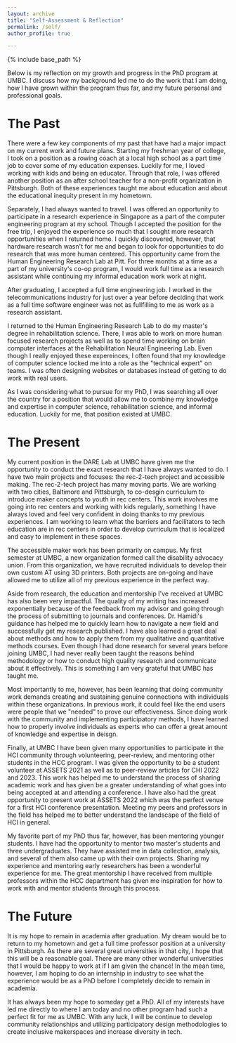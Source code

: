 ```yaml
---
layout: archive
title: "Self-Assessment & Reflection"
permalink: /self/
author_profile: true

---
```


{% include base_path %}

Below is my reflection on my growth and progress in the PhD program at UMBC. I discuss how my background led me to do the work that I am doing, how I have grown within the program thus far, and my future personal and professional goals. 

The Past
======
There were a few key components of my past that have had a major impact on my current work and future plans. Starting my freshman year of college, I took on a position as a rowing coach at a local high school as a part time job to cover some of my education expenses. Luckily for me, I loved working with kids and being an educator. Through that role, I was offered another position as an after school teacher for a non-profit organization in Pittsburgh. Both of these experiences taught me about education and about the educational inequity present in my hometown. 

Separately, I had always wanted to travel. I was offered an opportunity to participate in a research experience in Singapore as a part of the computer engineering program at my school. Though I accepted the position for the free trip, I enjoyed the experience so much that I sought more research opportunities when I returned home. I quickly discovered, however, that hardware research wasn't for me and began to look for opportunities to do research that was more human centered. This opportunity came from the Human Engineering Research Lab at Pitt. For three months at a time as a part of my university's co-op program, I would work full time as a research assistant while continuing my informal education work work at night. 

After graduating, I accepted a full time engineering job. I worked in the telecommunications industry for just over a year before deciding that work as a full time software engineer was not as fullfilling to me as work as a research assistant. 

I returned to the Human Engineering Research Lab to do my master's degree in rehabilitation science. There, I was able to work on more human focused research projects as well as to spend time working on brain computer interfaces at the Rehabilitation Neural Engineering Lab. Even though I really enjoyed these expereinces, I often found that my knowledge of computer science locked me into a role as the "technical expert" on teams. I was often designing websites or databases instead of getting to do work with real users. 

As I was considering what to pursue for my PhD, I was searching all over the country for a position that would allow me to combine my knowledge and expertise in computer science, rehabilitation science, and informal education. Luckily for me, that position existed at UMBC. 
 
 The Present
======
My current position in the DARE Lab at UMBC have given me the opportunity to conduct the exact research that I have always wanted to do. I have two main projects and focuses: the rec-2-tech project and accessible making. The rec-2-tech project has many moving parts. We are working with two cities, Baltimore and Pittsburgh, to co-desgin curriculum to introduce maker concepts to youth in rec centers. This work involves me going into rec centers and working with kids regularly, something I have always loved and feel very confident in doing thanks to my previous experiences. I am working to learn what the barriers and facilitators to tech education are in rec centers in order to develop curriculum that is localized and easy to implement in these spaces. 

The accessible maker work has been primarily on campus. My first semester at UMBC, a new organization formed call the disability advocacy union. From this organization, we have recruited individuals to develop their own custom AT using 3D printers. Both projects are on-going and have allowed me to utilize all of my previous experience in the perfect way. 

Aside from research, the education and mentorship I've received at UMBC has also been very impactful. The quality of my writing has increased exponentially because of the feedback from my advisor and going through the process of submitting to journals and conferences. Dr. Hamidi's guidance has helped me to quickly learn how to navigate a new field and successfully get my research published. I have also learned a great deal about methods and how to apply them from my qualitative and quantitative methods courses. Even though I had done research for several years before joining UMBC, I had never really been taught the reasons behind methodology or how to conduct high quality research and communicate about it effectively. This is something I am very grateful that UMBC has taught me. 

Most importantly to me, however, has been learning that doing community work demands creating and sustaining genuine connections with individuals within these organizations. In previous work, it could feel like the end users were people that we "needed" to prove our effectiveness. Since doing work with the community and implementing participatory methods, I have learned how to properly involve individuals as experts who can offer a great amount of knowledge and expertise in deisgn.

Finally, at UMBC I have been given many opportunities to participate in the HCI community through volunteering, peer-review, and mentoring other students in the HCC program. I was given the opportunity to be a student volunteer at ASSETS 2021 as well as to peer-review articles for CHI 2022 and 2023. This work has helped me to understand the process of sharing academic work and has given be a greater understanding of what goes into being accepted at and attending a conference. I have also had the great opportunity to present work at ASSETS 2022 which was the perfect venue for a first HCI conference presentation. Meeting my peers and professors in the field has helped me to better understand the landscape of the field of HCI in general. 

My favorite part of my PhD thus far, however, has been mentoring younger students. I have had the opportunity to mentor two master's students and three undergraduates. They have assisted me in data collection, analysis, and several of them also came up with their own projects. Sharing my experience and mentoring early researchers has been a wonderful experience for me. The great mentorship I have received from multiple professors within the HCC department has given me inspiration for how to work with and mentor students through this process.
 
 The Future
======
It is my hope to remain in academia after graduation. My dream would be to return to my hometown and get a full time professor position at a university in Pittsburgh. As there are several great universities in that city, I hope that this will be a reasonable goal. There are many other wonderful universities that I would be happy to work at if I am given the chance! In the mean time, however, I am hoping to do an internship in industry to see what the experience would be as a PhD before I completely decide to remain in academia. 

It has always been my hope to someday get a PhD. All of my interests have led me directly to where I am today and no other program had such a perfect fit for me as UMBC. With any luck, I will be continue to develop community relationships and utilizing participatory design methodologies to create inclusive makerspaces and increase diversity in tech. 
